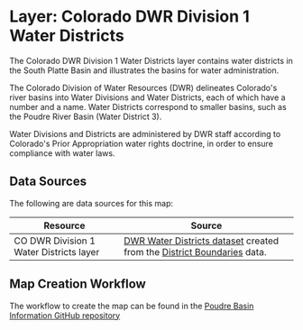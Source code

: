 # Layer: Colorado DWR Division 1 Water Districts

The Colorado DWR Division 1 Water Districts layer contains water districts
in the South Platte Basin and illustrates the basins for water administration.

The Colorado Division of Water Resources (DWR)
delineates Colorado's river basins into
Water Divisions and Water Districts, each of which have a number and a name.
Water Districts correspond to smaller basins, such as the Poudre River Basin (Water District 3).

Water Divisions and Districts are administered by DWR staff according
to Colorado's Prior Appropriation water rights doctrine,
in order to ensure compliance with water laws.

## Data Sources

The following are data sources for this map:

| **Resource** | **Source** |
| -- | -- |
| CO DWR Division 1 Water Districts layer | [DWR Water Districts dataset](https://data.openwaterfoundation.org/state/co/dwr/districts/) created from the [District Boundaries](https://www.colorado.gov/pacific/cdss/gis-data-category) data. |

## Map Creation Workflow

The workflow to create the map can be found in the
[Poudre Basin Information GitHub repository](https://github.com/OpenWaterFoundation/owf-infomapper-poudre/tree/master/workflow/BasinEntities/Administration-CoDwrWaterDistricts)
